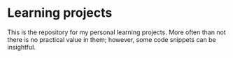 Learning projects
=================

This is the repository for my personal learning projects. More often than not
there is no practical value in them; however, some code snippets can be
insightful.
